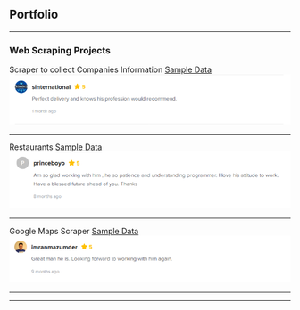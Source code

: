 ## Portfolio

---

### Web Scraping Projects

Scraper to collect Companies Information [Sample Data](https://github.com/AbdurRehman1234/web-scraping-projects/tree/master/Mr.sininternational)
<img src="images/first.png?raw=true"/>

---
Restaurants [Sample Data](https://github.com/AbdurRehman1234/web-scraping-projects/tree/master/MR.stan)
<img src="images/second.png?raw=true"/>

---
Google Maps Scraper [Sample Data](https://github.com/AbdurRehman1234/web-scraping-projects/tree/master/makeguiforscraper)
<img src="images/third.png?raw=true"/>

---


---

